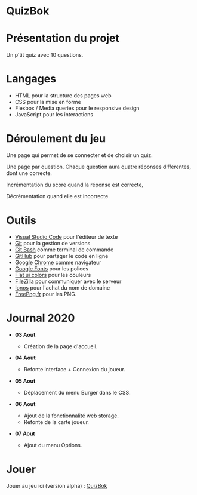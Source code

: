 # QuizBok

# Présentation du projet

Un p'tit quiz avec 10 questions.


# Langages

* HTML pour la structure des pages web
* CSS pour la mise en forme
* Flexbox / Media queries pour le responsive design
* JavaScript pour les interactions

# Déroulement du jeu

Une page qui permet de se connecter et de choisir un quiz.

Une page par question. Chaque question aura quatre réponses différentes, dont une correcte.

Incrémentation du score quand la réponse est correcte,

Décrémentation quand elle est incorrecte.

# Outils

* [Visual Studio Code](https://code.visualstudio.com/) pour l'éditeur de texte
* [Git](https://git-scm.com/) pour la gestion de versions
* [Git Bash](https://gitforwindows.org/) comme terminal de commande
* [GitHub](https://github.com/) pour partager le code en ligne
* [Google Chrome](https://www.google.fr/chrome/?brand=CHBD&gclid=CjwKCAjwpqv0BRABEiwA-TySweC2bONhPrgyuzbP4_9snC9rXGiS1lxTNuhsrfpnmj39i5z8PpHkJRoC7C0QAvD_BwE&gclsrc=aw.ds) comme navigateur
* [Google Fonts](https://fonts.google.com/) pour les polices
* [Flat ui colors](https://flatuicolors.com/) pour les couleurs
* [FileZilla](https://filezilla-project.org/) pour communiquer avec le serveur
* [Ionos](https://www.ionos.fr/) pour l'achat du nom de domaine
* [FreePng.fr](https://www.freepng.fr/) pour les PNG.

# Journal 2020

* **03 Aout**
    * Création de la page d'accueil.

* **04 Aout**
    * Refonte interface + Connexion du joueur.

* **05 Aout**
    * Déplacement du menu Burger dans le CSS.

* **06 Aout**
    * Ajout de la fonctionnalité web storage.
    * Refonte de la carte joueur.

* **07 Aout**
    * Ajout du menu Options.

# Jouer

Jouer au jeu ici (version alpha) : [QuizBok](http://yannickbiheul.fr/quiz.html)
    
